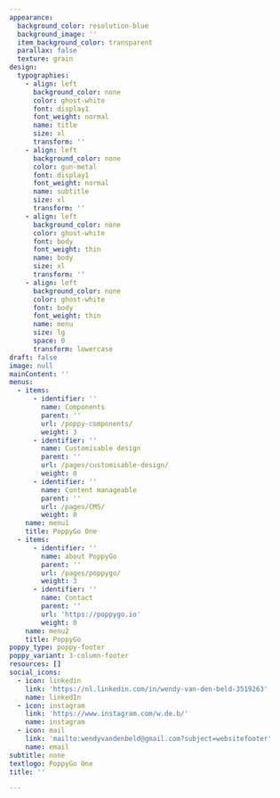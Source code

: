 ```yaml
---
appearance:
  background_color: resolution-blue
  background_image: ''
  item_background_color: transparent
  parallax: false
  texture: grain
design:
  typographies:
    - align: left
      background_color: none
      color: ghost-white
      font: display1
      font_weight: normal
      name: title
      size: xl
      transform: ''
    - align: left
      background_color: none
      color: gun-metal
      font: display1
      font_weight: normal
      name: subtitle
      size: xl
      transform: ''
    - align: left
      background_color: none
      color: ghost-white
      font: body
      font_weight: thin
      name: body
      size: xl
      transform: ''
    - align: left
      background_color: none
      color: ghost-white
      font: body
      font_weight: thin
      name: menu
      size: lg
      space: 0
      transform: lowercase
draft: false
image: null
mainContent: ''
menus:
  - items:
      - identifier: ''
        name: Components
        parent: ''
        url: /poppy-components/
        weight: 3
      - identifier: ''
        name: Customisable design
        parent: ''
        url: /pages/customisable-design/
        weight: 0
      - identifier: ''
        name: Content manageable
        parent: ''
        url: /pages/CMS/
        weight: 0
    name: menu1
    title: PoppyGo One
  - items:
      - identifier: ''
        name: about PoppyGo
        parent: ''
        url: /pages/poppygo/
        weight: 3
      - identifier: ''
        name: Contact
        parent: ''
        url: 'https://poppygo.io'
        weight: 0
    name: menu2
    title: PoppyGo
poppy_type: poppy-footer
poppy_variant: 3-column-footer
resources: []
social_icons:
  - icon: linkedin
    link: 'https://nl.linkedin.com/in/wendy-van-den-beld-3519263'
    name: linkedIn
  - icon: instagram
    link: 'https://www.instagram.com/w.de.b/'
    name: instagram
  - icon: mail
    link: 'mailto:wendyvandenbeld@gmail.com?subject=websitefooter'
    name: email
subtitle: none
textlogo: PoppyGo One
title: ''

---
```



